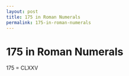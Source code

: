 ```yaml
---
layout: post
title: 175 in Roman Numerals
permalink: 175-in-roman-numerals
---
```


# 175 in Roman Numerals

175 = CLXXV
